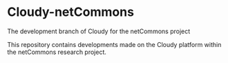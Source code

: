 # Cloudy-netCommons
The development branch of Cloudy for the netCommons project

This repository contains developments made on the Cloudy platform within the netCommons research project.
